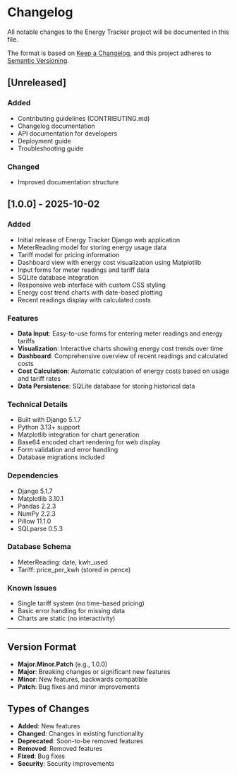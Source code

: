# Changelog

All notable changes to the Energy Tracker project will be documented in this file.

The format is based on [Keep a Changelog](https://keepachangelog.com/en/1.0.0/),
and this project adheres to [Semantic Versioning](https://semver.org/spec/v2.0.0.html).

## [Unreleased]

### Added
- Contributing guidelines (CONTRIBUTING.md)
- Changelog documentation
- API documentation for developers
- Deployment guide
- Troubleshooting guide

### Changed
- Improved documentation structure

## [1.0.0] - 2025-10-02

### Added
- Initial release of Energy Tracker Django web application
- MeterReading model for storing energy usage data
- Tariff model for pricing information
- Dashboard view with energy cost visualization using Matplotlib
- Input forms for meter readings and tariff data
- SQLite database integration
- Responsive web interface with custom CSS styling
- Energy cost trend charts with date-based plotting
- Recent readings display with calculated costs

### Features
- **Data Input**: Easy-to-use forms for entering meter readings and energy tariffs
- **Visualization**: Interactive charts showing energy cost trends over time
- **Dashboard**: Comprehensive overview of recent readings and calculated costs
- **Cost Calculation**: Automatic calculation of energy costs based on usage and tariff rates
- **Data Persistence**: SQLite database for storing historical data

### Technical Details
- Built with Django 5.1.7
- Python 3.13+ support
- Matplotlib integration for chart generation
- Base64 encoded chart rendering for web display
- Form validation and error handling
- Database migrations included

### Dependencies
- Django 5.1.7
- Matplotlib 3.10.1
- Pandas 2.2.3
- NumPy 2.2.3
- Pillow 11.1.0
- SQLparse 0.5.3

### Database Schema
- MeterReading: date, kwh_used
- Tariff: price_per_kwh (stored in pence)

### Known Issues
- Single tariff system (no time-based pricing)
- Basic error handling for missing data
- Charts are static (no interactivity)

---

## Version Format

- **Major.Minor.Patch** (e.g., 1.0.0)
- **Major**: Breaking changes or significant new features
- **Minor**: New features, backwards compatible
- **Patch**: Bug fixes and minor improvements

## Types of Changes

- **Added**: New features
- **Changed**: Changes in existing functionality
- **Deprecated**: Soon-to-be removed features
- **Removed**: Removed features
- **Fixed**: Bug fixes
- **Security**: Security improvements